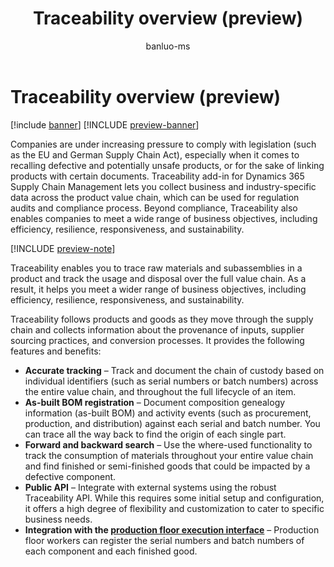 ﻿---
title: Traceability overview (preview)
description: Traceability add-in for Dynamics 365 Supply Chain Management  enables you to trace raw materials and subassemblies in a product and track the usage and disposal over the full value chain. As a result, it helps you meet a wider range of business objectives, including efficiency, resilience, responsiveness, and sustainability.
author: banluo-ms
ms.author: banluo
ms.reviewer: kamaybac
ms.search.form: 
ms.topic: overview
ms.date: 07/29/2024
ms.custom: 
  - bap-template
---

# Traceability overview (preview)

[!include [banner](../includes/banner.md)]
[!INCLUDE [preview-banner](~/../shared-content/shared/preview-includes/preview-banner.md)]
<!-- KFM: Preview until further notice -->

Companies are under increasing pressure to comply with legislation (such as the EU and German Supply Chain Act), especially when it comes to recalling defective and potentially unsafe products, or for the sake of linking products with certain documents. Traceability add-in for Dynamics 365 Supply Chain Management lets you collect business and industry-specific data across the product value chain, which can be used for regulation audits and compliance process. Beyond compliance, Traceability also enables companies to meet a wide range of business objectives, including efficiency, resilience, responsiveness, and sustainability.

[!INCLUDE [preview-note](~/../shared-content/shared/preview-includes/preview-note-d365.md)]

Traceability enables you to trace raw materials and subassemblies in a product and track the usage and disposal over the full value chain. As a result, it helps you meet a wider range of business objectives, including efficiency, resilience, responsiveness, and sustainability.

Traceability follows products and goods as they move through the supply chain and collects information about the provenance of inputs, supplier sourcing practices, and conversion processes. It provides the following features and benefits:

- **Accurate tracking** – Track and document the chain of custody based on individual identifiers (such as serial numbers or batch numbers) across the entire value chain, and throughout the full lifecycle of an item.
- **As-built BOM registration** – Document composition genealogy information (as-built BOM) and activity events (such as procurement, production, and distribution) against each serial and batch number. You can trace all the way back to find the origin of each single part. <!--KFM: This is from release plan. Do we have this in the current preview? -->
- **Forward and backward search** – Use the where-used functionality to track the consumption of materials throughout your entire value chain and find finished or semi-finished goods that could be impacted by a defective component.
- **Public API** – Integrate with external systems using the robust Traceability API. While this requires some initial setup and configuration, it offers a high degree of flexibility and customization to cater to specific business needs.
- **Integration with the [production floor execution interface](../production-control/production-floor-execution-use.md)** – Production floor workers can register the serial numbers and batch numbers of each component and each finished good.

<!--KFM: I recommend adding a list of components of the add-in. I think we have a Power Apps application, Power BI report, a service, an SCM feature, and maybe more. -->